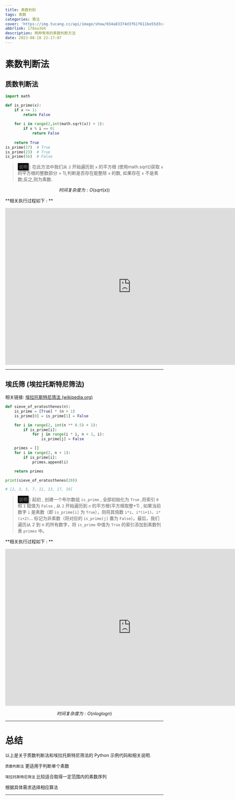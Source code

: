 ```yaml
---
title: 素数判别
tags: 素数
categories: 算法
cover: 'https://img.tucang.cc/api/image/show/034a83374d3f61f611be55d3c41f944b'
abbrlink: 178aa3d4
description: 两种常用的素数判断方法
date: 2023-08-18 22:17:07
---
```


# 素数判断法

## 质数判断法

```python
import math

def is_prime(x):
    if x <= 1:
        return False
    
    for i in range(2,int(math.sqrt(x)) + 1):
        if x % i == 0:
            return False
        
    return True
is_prime(17)  # True
is_prime(23)  # True
is_prime(56)  # False
```

> <span style="box-shadow: 2px 2px 4px rgba(0, 0, 0, 0.5); padding: 3px; background-color: black;"><strong>说明</strong></span> : 在此方法中我们从 `2` 开始遍历到 `x` 的平方根 (使用math.sqrt()获取 `x`  的平方根的整数部分 + 1),判断是否存在能整除 `x` 的数, 如果存在 `x` 不是素数;反之,则为素数.

$$
时间复杂度为: O(sqrt(x))
$$

**相关执行过程如下 : **



<iframe width="800" height="500" frameborder="0" src="https://pythontutor.com/iframe-embed.html#code=import%20math%0A%0Adef%20is_prime%28x%29%3A%0A%20%20%20%20if%20x%20%3C%3D%201%3A%0A%20%20%20%20%20%20%20%20return%20False%0A%20%20%20%20%0A%20%20%20%20for%20i%20in%20range%282,int%28math.sqrt%28x%29%29%20%2B%201%29%3A%0A%20%20%20%20%20%20%20%20if%20x%20%25%20i%20%3D%3D%200%3A%0A%20%20%20%20%20%20%20%20%20%20%20%20return%20False%0A%20%20%20%20%20%20%20%20%0A%20%20%20%20return%20True%0Ais_prime%2817%29%20%20%23%20True%0Ais_prime%2823%29%20%20%23%20True%0Ais_prime%2856%29%20%20%23%20False&codeDivHeight=400&codeDivWidth=350&cumulative=true&curInstr=14&heapPrimitives=true&origin=opt-frontend.js&py=3&rawInputLstJSON=%5B%5D&textReferences=false"> </iframe>



******

## 埃氏筛 (埃拉托斯特尼筛法)

相关链接: [埃拉托斯特尼筛法  (wikipedia.org)](https://zh.wikipedia.org/wiki/埃拉托斯特尼筛法#Python_3.6-3.10)

```python
def sieve_of_eratosthenes(n):
    is_prime = [True] * (n + 1)
    is_prime[0] = is_prime[1] = False

    for i in range(2, int(n ** 0.5) + 1):
        if is_prime[i]:
            for j in range(i * i, n + 1, i):
                is_prime[j] = False

    primes = []
    for i in range(2, n + 1):
        if is_prime[i]:
            primes.append(i)

    return primes

print(sieve_of_eratosthenes(20))

# [2, 3, 5, 7, 11, 13, 17, 19]
```

><span style="box-shadow: 2px 2px 4px rgba(0, 0, 0, 0.5); padding: 3px; background-color: black;"><strong>说明</strong></span> : 起初 , 创建一个布尔数组 `is_prime` , 全部初始化为 `True` ,将索引 `0` 和 `1` 赋值为 `False` , 从 `2`  开始遍历到 `n` 的平方根(平方根取整+1) , 如果当前数字 `i` 是素数（即 `is_prime[i]` 为 `True`），则将其倍数 `i*i`、`i*(i+1)`、`i*(i+2)`... 标记为非素数（将对应的 `is_prime[j]` 置为 `False`）。最后，我们遍历从 2 到 n 的所有数字，将 `is_prime` 中值为 `True` 的索引添加到素数列表 `primes` 中。 

**相关执行过程如下 : **



<iframe width="800" height="500" frameborder="0" src="https://pythontutor.com/iframe-embed.html#code=def%20sieve_of_eratosthenes%28n%29%3A%0A%20%20%20%20is_prime%20%3D%20%5BTrue%5D%20*%20%28n%20%2B%201%29%0A%20%20%20%20is_prime%5B0%5D%20%3D%20is_prime%5B1%5D%20%3D%20False%0A%0A%20%20%20%20for%20i%20in%20range%282,%20int%28n%20**%200.5%29%20%2B%201%29%3A%0A%20%20%20%20%20%20%20%20if%20is_prime%5Bi%5D%3A%0A%20%20%20%20%20%20%20%20%20%20%20%20for%20j%20in%20range%28i%20*%20i,%20n%20%2B%201,%20i%29%3A%0A%20%20%20%20%20%20%20%20%20%20%20%20%20%20%20%20is_prime%5Bj%5D%20%3D%20False%0A%0A%20%20%20%20primes%20%3D%20%5B%5D%0A%20%20%20%20for%20i%20in%20range%282,%20n%20%2B%201%29%3A%0A%20%20%20%20%20%20%20%20if%20is_prime%5Bi%5D%3A%0A%20%20%20%20%20%20%20%20%20%20%20%20primes.append%28i%29%0A%0A%20%20%20%20return%20primes%0A%0Aprint%28sieve_of_eratosthenes%2820%29%29&codeDivHeight=400&codeDivWidth=350&cumulative=true&curInstr=90&heapPrimitives=true&origin=opt-frontend.js&py=3&rawInputLstJSON=%5B%5D&textReferences=false"> </iframe>

$$
时间复杂度为:O(n log log n)
$$

******

# 总结

以上是关于质数判断法和埃拉托斯特尼筛法的 Python 示例代码和相关说明.

`质数判断法` 更适用于判断单个素数

`埃拉托斯特尼筛法` 比较适合取得一定范围内的素数序列

根据具体需求选择相应算法

******

